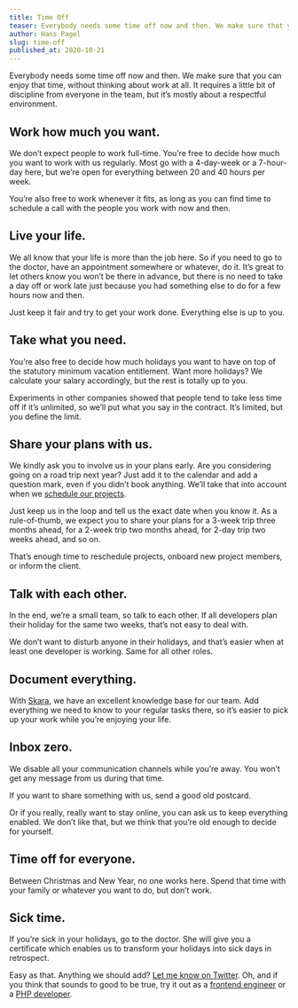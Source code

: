 ```yaml
---
title: Time Off
teaser: Everybody needs some time off now and then. We make sure that you can enjoy that time, without thinking about work at all.
author: Hans Pagel
slug: time-off
published_at: 2020-10-21
---
```


Everybody needs some time off now and then. We make sure that you can enjoy that time, without thinking about work at all. It requires a little bit of discipline from everyone in the team, but it’s mostly about a respectful environment.

## Work how much you want.
We don’t expect people to work full-time. You’re free to decide how much you want to work with us regularly. Most go with a 4-day-week or a 7-hour-day here, but we’re open for everything between 20 and 40 hours per week.

You’re also free to work whenever it fits, as long as you can find time to schedule a call with the people you work with now and then.

## Live your life.
We all know that your life is more than the job here. So if you need to go to the doctor, have an appointment somewhere or whatever, do it. It’s great to let others know you won’t be there in advance, but there is no need to take a day off or work late just because you had something else to do for a few hours now and then.

Just keep it fair and try to get your work done. Everything else is up to you.

## Take what you need.
You’re also free to decide how much holidays you want to have on top of the statutory minimum vacation entitlement. Want more holidays? We calculate your salary accordingly, but the rest is totally up to you.

Experiments in other companies showed that people tend to take less time off if it’s unlimited, so we’ll put what you say in the contract. It’s limited, but you define the limit.

## Share your plans with us.
We kindly ask you to involve us in your plans early. Are you considering going on a road trip next year? Just add it to the calendar and add a question mark, even if you didn’t book anything. We’ll take that into account when we [schedule our projects](/post/the-schedule).

Just keep us in the loop and tell us the exact date when you know it. As a rule-of-thumb, we expect you to share your plans for a 3-week trip three months ahead, for a 2-week trip two months ahead, for 2-day trip two weeks ahead, and so on.

That’s enough time to reschedule projects, onboard new project members, or inform the client.

## Talk with each other.
In the end, we’re a small team, so talk to each other. If all developers plan their holiday for the same two weeks, that’s not easy to deal with.

We don’t want to disturb anyone in their holidays, and that’s easier when at least one developer is working. Same for all other roles.

## Document everything.
With [Skara](https://skara.io), we have an excellent knowledge base for our team. Add everything we need to know to your regular tasks there, so it’s easier to pick up your work while you’re enjoying your life.

## Inbox zero.
We disable all your communication channels while you’re away. You won’t get any message from us during that time.

If you want to share something with us, send a good old postcard.

Or if you really, really want to stay online, you can ask us to keep everything enabled. We don’t like that, but we think that you’re old enough to decide for yourself.

## Time off for everyone.
Between Christmas and New Year, no one works here. Spend that time with your family or whatever you want to do, but don’t work.

## Sick time.
If you’re sick in your holidays, go to the doctor. She will give you a certificate which enables us to transform your holidays into sick days in retrospect.

Easy as that. Anything we should add? [Let me know on Twitter](https://twitter.com/hanspagel/status/1318856283748028417). Oh, and if you think that sounds to good to be true, try it out as a [frontend engineer](https://ueberdosis.io/frontend-engineer) or a [PHP developer](https://ueberdosis.io/php-developer).
